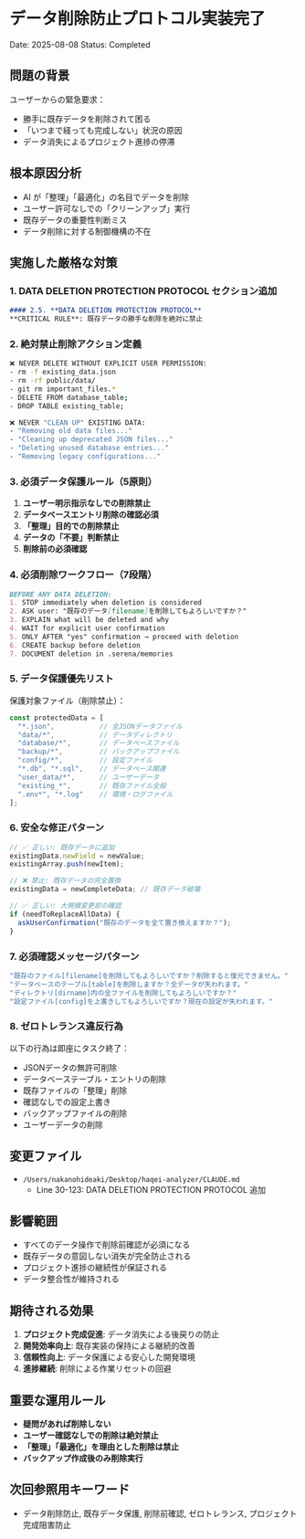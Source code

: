# データ削除防止プロトコル実装完了
Date: 2025-08-08
Status: Completed

## 問題の背景
ユーザーからの緊急要求：
- 勝手に既存データを削除されて困る
- 「いつまで経っても完成しない」状況の原因
- データ消失によるプロジェクト進捗の停滞

## 根本原因分析
- AI が「整理」「最適化」の名目でデータを削除
- ユーザー許可なしでの「クリーンアップ」実行
- 既存データの重要性判断ミス
- データ削除に対する制御機構の不在

## 実施した厳格な対策

### 1. DATA DELETION PROTECTION PROTOCOL セクション追加
```markdown
#### 2.5. **DATA DELETION PROTECTION PROTOCOL**
**CRITICAL RULE**: 既存データの勝手な削除を絶対に禁止
```

### 2. 絶対禁止削除アクション定義
```bash
❌ NEVER DELETE WITHOUT EXPLICIT USER PERMISSION:
- rm -f existing_data.json
- rm -rf public/data/
- git rm important_files.*
- DELETE FROM database_table;
- DROP TABLE existing_table;

❌ NEVER "CLEAN UP" EXISTING DATA:
- "Removing old data files..."
- "Cleaning up deprecated JSON files..." 
- "Deleting unused database entries..."
- "Removing legacy configurations..."
```

### 3. 必須データ保護ルール（5原則）
1. **ユーザー明示指示なしでの削除禁止**
2. **データベースエントリ削除の確認必須**
3. **「整理」目的での削除禁止**
4. **データの「不要」判断禁止**
5. **削除前の必須確認**

### 4. 必須削除ワークフロー（7段階）
```markdown
BEFORE ANY DATA DELETION:
1. STOP immediately when deletion is considered
2. ASK user: "既存のデータ[filename]を削除してもよろしいですか？"
3. EXPLAIN what will be deleted and why
4. WAIT for explicit user confirmation
5. ONLY AFTER "yes" confirmation → proceed with deletion
6. CREATE backup before deletion
7. DOCUMENT deletion in .serena/memories
```

### 5. データ保護優先リスト
保護対象ファイル（削除禁止）：
```javascript
const protectedData = [
  "*.json",           // 全JSONデータファイル
  "data/*",           // データディレクトリ
  "database/*",       // データベースファイル
  "backup/*",         // バックアップファイル
  "config/*",         // 設定ファイル
  "*.db", "*.sql",    // データベース関連
  "user_data/*",      // ユーザーデータ
  "existing_*",       // 既存ファイル全般
  ".env*", "*.log"    // 環境・ログファイル
];
```

### 6. 安全な修正パターン
```javascript
// ✅ 正しい: 既存データに追加
existingData.newField = newValue;
existingArray.push(newItem);

// ❌ 禁止: 既存データの完全置換
existingData = newCompleteData; // 既存データ破壊

// ✅ 正しい: 大規模変更前の確認
if (needToReplaceAllData) {
  askUserConfirmation("既存のデータを全て置き換えますか？");
}
```

### 7. 必須確認メッセージパターン
```bash
"既存のファイル[filename]を削除してもよろしいですか？削除すると復元できません。"
"データベースのテーブル[table]を削除しますか？全データが失われます。"
"ディレクトリ[dirname]内の全ファイルを削除してもよろしいですか？"
"設定ファイル[config]を上書きしてもよろしいですか？現在の設定が失われます。"
```

### 8. ゼロトレランス違反行為
以下の行為は即座にタスク終了：
- JSONデータの無許可削除
- データベーステーブル・エントリの削除
- 既存ファイルの「整理」削除
- 確認なしでの設定上書き
- バックアップファイルの削除
- ユーザーデータの削除

## 変更ファイル
- `/Users/nakanohideaki/Desktop/haqei-analyzer/CLAUDE.md`
  - Line 30-123: DATA DELETION PROTECTION PROTOCOL 追加

## 影響範囲
- すべてのデータ操作で削除前確認が必須になる
- 既存データの意図しない消失が完全防止される
- プロジェクト進捗の継続性が保証される
- データ整合性が維持される

## 期待される効果
1. **プロジェクト完成促進**: データ消失による後戻りの防止
2. **開発効率向上**: 既存実装の保持による継続的改善
3. **信頼性向上**: データ保護による安心した開発環境
4. **進捗継続**: 削除による作業リセットの回避

## 重要な運用ルール
- **疑問があれば削除しない**
- **ユーザー確認なしでの削除は絶対禁止**
- **「整理」「最適化」を理由とした削除は禁止**
- **バックアップ作成後のみ削除実行**

## 次回参照用キーワード
- データ削除防止, 既存データ保護, 削除前確認, ゼロトレランス, プロジェクト完成阻害防止